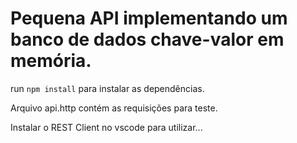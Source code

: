 # Pequena API implementando um banco de dados chave-valor em memória.

run ```npm install``` para instalar as dependências.

Arquivo api.http contém as requisições para teste. 

Instalar o REST Client no vscode para utilizar...
